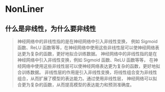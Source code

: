 # NonLiner

## 什么是非线性，为什么要非线性

> 神经网络中的非线性指的是在神经网络中引入非线性变换，
> 例如 Sigmoid 函数、ReLU 函数等等，在神经网络中使用这些非线性层可以使神经网络表达更为复杂的函数，更好地拟合训练数据。
> 神经网络中的非线性指的是在神经网络中引入非线性变换，例如 Sigmoid 函数、ReLU 函数等等，
> 在神经网络中使用这些非线性层可以使神经网络表达更为复杂的函数，更好地拟合训练数据。
> 非线性层的作用是引入非线性变换，将线性组合变为非线性组合，从而扩展了模型的表达能力。通过使用非线性层，
> 神经网络可以拟合更为复杂的函数，从而提高模型的表达能力和预测准确度。
